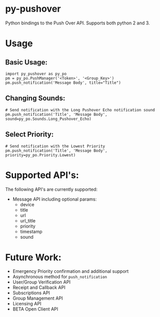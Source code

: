 # py-pushover
Python bindings to the Push Over API.  Supports both python 2 and 3.  

# Usage
    
Basic Usage:
-----------
    import py_pushover as py_po
    pm = py_po.PushManager('<Token>', '<Group_Key>')
    pm.push_notification('Message Body', title="Title")
    
Changing Sounds:
----------------
    # Send notification with the Long Pushover Echo notification sound
    pm.push_notification('Title', 'Message Body', sound=py_po.Sounds.Long_Pushover_Echo)
    
Select Priority:
----------------
    # Send notification with the Lowest Priority
    pm.push_notification('Title', 'Message Body', priority=py_po.Priority.Lowest)
    
# Supported API's:
The following API's are currently supported:
* Message API including optional params:
    * device
    * title
    * url
    * url_title
    * priority
    * timestamp
    * sound

# Future Work:
* Emergency Priority confirmation and additional support
* Asynchronous method for `push_notification`
* User/Group Verification API
* Receipt and Callback API
* Subscriptions API
* Group Management API
* Licensing API
* BETA Open Client API